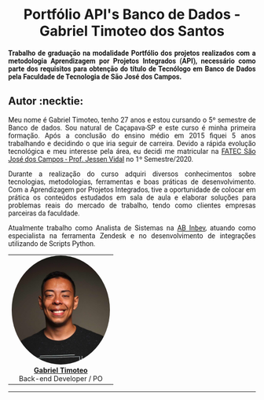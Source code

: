 <html>
<body>
  
 <h1 align="center"> Portfólio API's Banco de Dados - Gabriel Timoteo dos Santos</h1>  
  <h4 align="justify" style="font-family:roboto;"> Trabalho de graduação na modalidade Portfólio dos projetos realizados com a metodologia Aprendizagem por Projetos Integrados (API), necessário como parte dos requisitos para obtenção do título de Tecnólogo em Banco de Dados pela Faculdade de Tecnologia de São José dos Campos.</h4>
  
  <h2> Autor :necktie: </h2>
  
  <p align="justify" style="font-family:roboto;"> Meu nome é Gabriel Timoteo, tenho 27 anos e estou cursando o 5º semestre de Banco de dados. Sou natural de Caçapava-SP e este curso é minha primeira formação. Após a conclusão do ensino médio em 2015 fiquei 5 anos trabalhando e decidindo o que iria seguir de carreira. Devido a rápida evolução tecnológica e meu interesse pela área, eu decidi me matricular na <a href="https://fatecsjc-prd.azurewebsites.net/">FATEC São José dos Campos - Prof. Jessen Vidal</a> no 1º Semestre/2020.</p>
  <p align="justify" style="font-family:roboto;"> Durante a realização do curso adquiri diversos conhecimentos sobre tecnologias, metodologias, ferramentas e boas práticas de desenvolvimento. Com a Aprendizagem por Projetos Integrados, tive a oportunidade de colocar em prática os conteúdos estudados em sala de aula e elaborar soluções para problemas reais do mercado de trabalho, tendo como clientes empresas parceiras da faculdade. </p>
  <p align="justify" style="font-family:roboto;"> Atualmente trabalho como Analista de Sistemas na <a href="https://www.ab-inbev.com/">AB Inbev</a>, atuando como especialista na ferramenta Zendesk e no desenvolvimento de integrações utilizando de Scripts Python.</p>
  
  <table align="center">
<tr>
    <td align="center"><a href="https://www.linkedin.com/in/gabriel-timoteo-santos"><img style="border-radius: 50%;" src="https://github.com/gatimoteo/Portifolio/blob/main/images/GabrielTimoteo.png" width="200px;" alt=""/><br/><b>Gabriel Timoteo</b></a>
      <br/>
      Back-end Developer / PO
     </td>
   </tr>
  </table>
  
---
